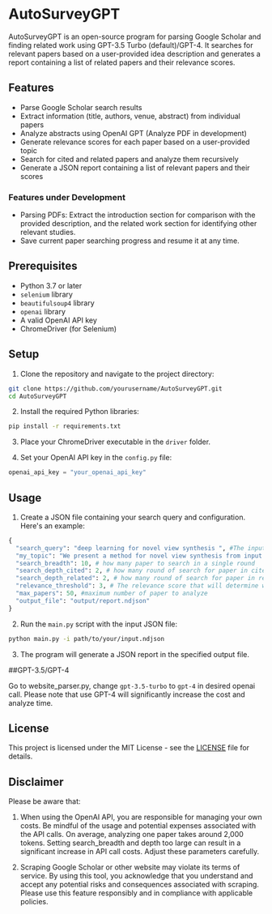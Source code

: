 # AutoSurveyGPT

AutoSurveyGPT is an open-source program for parsing Google Scholar and finding related work using GPT-3.5 Turbo (default)/GPT-4. It searches for relevant papers based on a user-provided idea description and generates a report containing a list of related papers and their relevance scores.

## Features

- Parse Google Scholar search results
- Extract information (title, authors, venue, abstract) from individual papers
- Analyze abstracts using OpenAI GPT (Analyze PDF in development)
- Generate relevance scores for each paper based on a user-provided topic
- Search for cited and related papers and analyze them recursively
- Generate a JSON report containing a list of relevant papers and their scores

### Features under Development
- Parsing PDFs: Extract the introduction section for comparison with the provided description, and the related work section for identifying other relevant studies.
- Save current paper searching progress and resume it at any time.

## Prerequisites

- Python 3.7 or later
- `selenium` library
- `beautifulsoup4` library
- `openai` library
- A valid OpenAI API key
- ChromeDriver (for Selenium)

## Setup

1. Clone the repository and navigate to the project directory:

```bash
git clone https://github.com/yourusername/AutoSurveyGPT.git
cd AutoSurveyGPT
```

2. Install the required Python libraries:

```bash
pip install -r requirements.txt
```

3. Place your ChromeDriver executable in the `driver` folder.

4. Set your OpenAI API key in the `config.py` file:

```python
openai_api_key = "your_openai_api_key"
```

## Usage

1. Create a JSON file containing your search query and configuration. Here's an example:

```python
{
  "search_query": "deep learning for novel view synthesis ", #The input keywords that will be used on your google scholar search
  "my_topic": "We present a method for novel view synthesis from input images that are freely distributed around a scene. Our method does not rely on a regular arrangement of input views, can synthesize images for free camera movement through the scene, and works for general scenes with unconstrained geometric layouts. We calibrate the input images via SfM and erect a coarse geometric scaffold via MVS. This scaffold is used to create a proxy depth map for a novel view of the scene. Based on this depth map, a recurrent encoder-decoder network processes reprojected features from nearby views and synthesizes the new view. Our network does not need to be optimized for a given scene. After training on a dataset, it works in previously unseen environments with no fine-tuning or per-scene optimization. We evaluate the presented approach on challenging real-world datasets, including Tanks and Temples, where we demonstrate successful view synthesis for the first time and substantially outperform prior and concurrent work.", #Try to describ your idea as detail as possible, like a paper abstract. This will be used to compare with existing papers found online.
  "search_breadth": 10, # how many paper to search in a single round
  "search_depth_cited": 2, # how many round of search for paper in cited by 
  "search_depth_related": 2, # how many round of search for paper in related
  "relevance_threshold": 3, # The relevance score that will determine whether a paper should be search for its cited by paper and related paper.
  "max_papers": 50, #maximum number of paper to analyze
  "output_file": "output/report.ndjson"
}
```

2. Run the `main.py` script with the input JSON file:

```bash
python main.py -i path/to/your/input.ndjson
```

3. The program will generate a JSON report in the specified output file.

##GPT-3.5/GPT-4

Go to website_parser.py, change `gpt-3.5-turbo` to `gpt-4` in desired openai call. Please note that use GPT-4 will significantly increase the cost and analyze time.

## License

This project is licensed under the MIT License - see the [LICENSE](LICENSE) file for details.

## Disclaimer

Please be aware that:

1. When using the OpenAI API, you are responsible for managing your own costs. Be mindful of the usage and potential expenses associated with the API calls. On average, analyzing one paper takes around 2,000 tokens. Setting search_breadth and depth too large can result in a significant increase in API call costs. Adjust these parameters carefully.

2. Scraping Google Scholar or other website may violate its terms of service. By using this tool, you acknowledge that you understand and accept any potential risks and consequences associated with scraping. Please use this feature responsibly and in compliance with applicable policies.